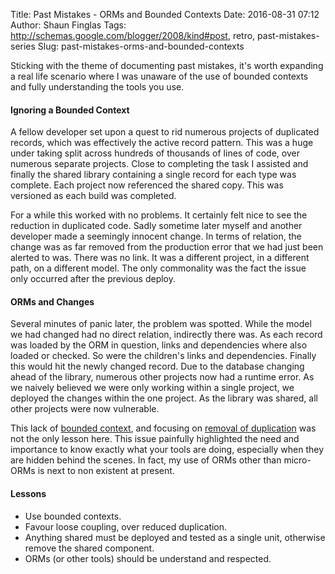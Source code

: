 Title: Past Mistakes - ORMs and Bounded Contexts
Date: 2016-08-31 07:12
Author: Shaun Finglas
Tags: http://schemas.google.com/blogger/2008/kind#post, retro, past-mistakes-series
Slug: past-mistakes-orms-and-bounded-contexts

Sticking with the theme of documenting past mistakes, it's worth
expanding a real life scenario where I was unaware of the use of bounded
contexts and fully understanding the tools you use.

#### Ignoring a Bounded Context

A fellow developer set upon a quest to rid numerous projects of
duplicated records, which was effectively the active record pattern.
This was a huge under taking split across hundreds of thousands of lines
of code, over numerous separate projects. Close to completing the task I
assisted and finally the shared library containing a single record for
each type was complete. Each project now referenced the shared copy.
This was versioned as each build was completed.

For a while this worked with no problems. It certainly felt nice to see
the reduction in duplicated code. Sadly sometime later myself and
another developer made a seemingly innocent change. In terms of
relation, the change was as far removed from the production error that
we had just been alerted to was. There was no link. It was a different
project, in a different path, on a different model. The only commonality
was the fact the issue only occurred after the previous deploy.

#### ORMs and Changes

Several minutes of panic later, the problem was spotted. While the model
we had changed had no direct relation, indirectly there was. As each
record was loaded by the ORM in question, links and dependencies where
also loaded or checked. So were the children's links and dependencies.
Finally this would hit the newly changed record. Due to the database
changing ahead of the library, numerous other projects now had a runtime
error. As we naively believed we were only working within a single
project, we deployed the changes within the one project. As the library
was shared, all other projects were now vulnerable.

This lack of [bounded
context](http://blog.shaunfinglas.co.uk/2016/06/ddd-bounded-contexts.html),
and focusing on [removal of
duplication](http://blog.shaunfinglas.co.uk/2015/06/dry-vs-coupling-in-production-code.html)
was not the only lesson here. This issue painfully highlighted the need
and importance to know exactly what your tools are doing, especially
when they are hidden behind the scenes. In fact, my use of ORMs other
than micro-ORMs is next to non existent at present.

#### Lessons

-   Use bounded contexts.
-   Favour loose coupling, over reduced duplication.
-   Anything shared must be deployed and tested as a single unit,
    otherwise remove the shared component.
-   ORMs (or other tools) should be understand and respected.

</p>

